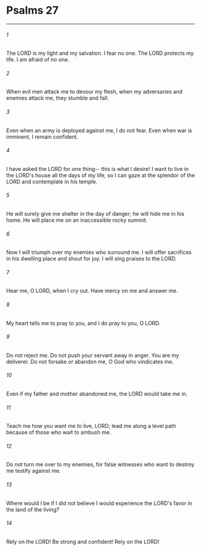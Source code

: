 # Psalms 27
***



###### 1 
The LORD is my light and my salvation. I fear no one. The LORD protects my life. I am afraid of no one. 

###### 2 
When evil men attack me to devour my flesh, when my adversaries and enemies attack me, they stumble and fall. 

###### 3 
Even when an army is deployed against me, I do not fear. Even when war is imminent, I remain confident. 

###### 4 
I have asked the LORD for one thing-- this is what I desire! I want to live in the LORD's house all the days of my life, so I can gaze at the splendor of the LORD and contemplate in his temple. 

###### 5 
He will surely give me shelter in the day of danger; he will hide me in his home. He will place me on an inaccessible rocky summit. 

###### 6 
Now I will triumph over my enemies who surround me. I will offer sacrifices in his dwelling place and shout for joy. I will sing praises to the LORD. 

###### 7 
Hear me, O LORD, when I cry out. Have mercy on me and answer me. 

###### 8 
My heart tells me to pray to you, and I do pray to you, O LORD. 

###### 9 
Do not reject me. Do not push your servant away in anger. You are my deliverer. Do not forsake or abandon me, O God who vindicates me. 

###### 10 
Even if my father and mother abandoned me, the LORD would take me in. 

###### 11 
Teach me how you want me to live, LORD; lead me along a level path because of those who wait to ambush me. 

###### 12 
Do not turn me over to my enemies, for false witnesses who want to destroy me testify against me. 

###### 13 
Where would I be if I did not believe I would experience the LORD's favor in the land of the living? 

###### 14 
Rely on the LORD! Be strong and confident! Rely on the LORD!
